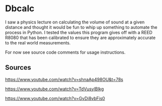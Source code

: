 # Dbcalc

I saw a physics lecture on calculating the volume of sound at a given distance and thought it would be fun to whip up something to automate the process in Python. I tested the values this program gives off with a REED R8080 that has been calibrated to ensure they are approximately accurate to the real world measurements.

For now see source code comments for usage instructions.

## Sources 

https://www.youtube.com/watch?v=shnaAp498OU&t=78s

https://www.youtube.com/watch?v=TdVusylBlkg

https://www.youtube.com/watch?v=GvDi8vbFis0